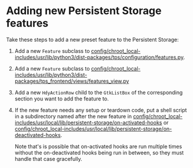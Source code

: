 # Adding new Persistent Storage features

Take these steps to add a new preset feature to the Persistent Storage:

1. Add a new `Feature` subclass to
   [config/chroot_local-includes/usr/lib/python3/dist-packages/tps/configuration/features.py](../../../../lib/python3/dist-packages/tps/configuration/features.py).

2. Add a new `Feature` subclass to
   [config/chroot_local-includes/usr/lib/python3/dist-packages/tps_frontend/views/features_view.py](../../../../lib/python3/dist-packages/tps_frontend/views/features_view.py)

3. Add a new `HdyActionRow` child to the `GtkListBox` of the
   corresponding section you want to add the feature to.

4. If the new feature needs any setup or teardown code, put a shell script
   in a subdirectory named after the new feature in
   [config/chroot_local-includes/usr/local/lib/persistent-storage/on-activated-hooks](../../../../local/lib/persistent-storage/on-activated-hooks)
   or
   [config/chroot_local-includes/usr/local/lib/persistent-storage/on-deactivated-hooks](../../../../local/lib/persistent-storage/on-deactivated-hooks).

   Note that's is possible that on-activated hooks are run multiple times
   without the on-deactivated hooks being run in between, so they must
   handle that case gracefully.
